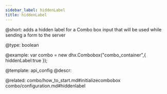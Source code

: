 ```yaml
---
sidebar_label: hiddenLabel
title: hiddenLabel
---          
```


@short: 
adds a hidden label for a Combo box input that will be used while sending a form to the server




@type: boolean

@example: 
var combo = new dhx.Combobox("combo_container",{
    hiddenLabel:true
});


@template:	api_config
@descr: 

@related: combo/how_to_start.md#initializecombobox
combo/configuration.md#hiddenlabel


